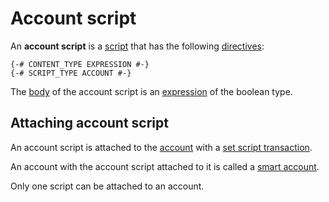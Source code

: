 # Account script

An **account script** is a [script](/ride/script.md) that has the following [directives](/ride/script/directives.md):

``` ride
{-# CONTENT_TYPE EXPRESSION #-}
{-# SCRIPT_TYPE ACCOUNT #-}
```

The [body](/ride/script/script-body.md) of the account script is an [expression](/ride/base-concepts/expression.md) of the boolean type.

## Attaching account script

An account script is attached to the [account](/blockchain/account.md) with a [set script transaction](/blockchain/transaction-type/set-script-transaction.md).

An account with the account script attached to it is called a [smart account](/blockchain/account/smart-account.md).

Only one script can be attached to an account.
